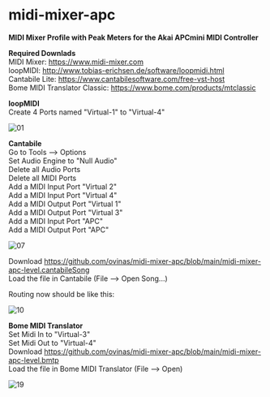 # midi-mixer-apc
<b>MIDI Mixer Profile with Peak Meters for the Akai APCmini MIDI Controller</b>

<b>Required Downlads</b><br>
MIDI Mixer: https://www.midi-mixer.com<br>
loopMIDI: http://www.tobias-erichsen.de/software/loopmidi.html<br>
Cantabile Lite: https://www.cantabilesoftware.com/free-vst-host<br>
Bome MIDI Translator Classic: https://www.bome.com/products/mtclassic<br>


<b>loopMIDI</b><br>
Create 4 Ports named "Virtual-1" to "Virtual-4"<br>

![01](https://user-images.githubusercontent.com/48880341/115947272-e5c05880-a4c6-11eb-8424-c3a38f32d444.png)<br>


<b>Cantabile</b><br>
Go to Tools --> Options<br>
Set Audio Engine to "Null Audio"<br>
Delete all Audio Ports<br>
Delete all MIDI Ports<br>
Add a MIDI Input Port "Virtual 2"<br>
Add a MIDI Input Port "Virtual 4"<br>
Add a MIDI Output Port "Virtual 1"<br>
Add a MIDI Output Port "Virtual 3"<br>
Add a MIDI Input Port "APC"<br>
Add a MIDI Output Port "APC"<br>

![07](https://user-images.githubusercontent.com/48880341/115947580-ebb73900-a4c8-11eb-980d-d43fd16e2913.png)<br>

Download https://github.com/ovinas/midi-mixer-apc/blob/main/midi-mixer-apc-level.cantabileSong<br>
Load the file in Cantabile (File --> Open Song...)<br>

Routing now should be like this:<br>

![10](https://user-images.githubusercontent.com/48880341/115947725-d8589d80-a4c9-11eb-9d24-f7328e1ba0af.png)<br>


<b>Bome MIDI Translator</b><br>
Set Midi In to "Virtual-3"<br>
Set Midi Out to "Virtual-4"<br>
Download https://github.com/ovinas/midi-mixer-apc/blob/main/midi-mixer-apc-level.bmtp<br>
Load the file in Bome MIDI Translator (File --> Open)<br>

![19](https://user-images.githubusercontent.com/48880341/115948214-1b684000-a4cd-11eb-831a-70f1cf47fee0.png)<br>

